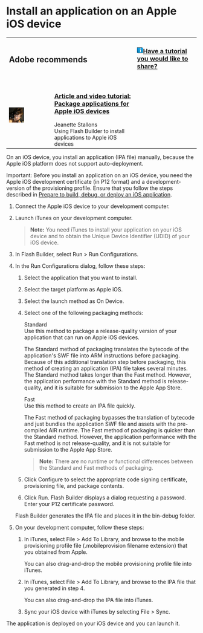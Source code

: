 # Install an application on an Apple iOS device

<table>
<colgroup>
<col style="width: 25%" />
<col style="width: 25%" />
<col style="width: 25%" />
<col style="width: 25%" />
</colgroup>
<tbody>
<tr class="odd">
<td colspan="2"><h2 id="adobe-recommends">Adobe recommends</h2></td>
<td colspan="2"><h3 id="have-a-tutorial-you-would-like-to-share"><img
src="../img/TinyBlueTutIcon.png" /><a
href="https://web.archive.org/web/20160102030104mp_/http://www.adobe.com/community/publishing/download.html">Have
a tutorial you would like to share?</a></h3></td>
</tr>
<tr class="even">
<td colspan="4" height="10"></td>
</tr>
<tr class="odd">
<td width="5%"><span><img
src="../img/JStallons.png" /></span></td>
<td width="45%"><h3
id="article-and-video-tutorial-package-applications-for-apple-ios-devices"><a
href="https://web.archive.org/web/20150906021013/http://www.adobe.com/devnet/air/articles/packaging-air-apps-ios.html">Article
and video tutorial: Package applications for Apple iOS devices</a></h3>
<span>Jeanette Stallons</span><br />
<span>Using Flash Builder to install applications to Apple iOS
devices</span></td>
<td width="5%"></td>
<td width="45%"></td>
</tr>
</tbody>
</table>

On an iOS device, you install an application (IPA file) manually, because the
Apple iOS platform does not support auto-deployment.

Important: Before you install an application on an iOS device, you need the
Apple iOS development certificate (in P12 format) and a development-version of
the provisioning profile. Ensure that you follow the steps described in
[Prepare to build, debug, or deploy an iOS application](../development-environment/apple-ios-development-process-using-flash-builder.md#prepare-to-build-debug-or-deploy-an-ios-application).

1.  Connect the Apple iOS device to your development computer.

2.  Launch iTunes on your development computer.

    > **Note:** You need iTunes to install your application on your iOS device
    > and to obtain the Unique Device Identifier (UDID) of your iOS device.

3.  In Flash Builder, select Run \> Run Configurations.

4.  In the Run Configurations dialog, follow these steps:

    1.  Select the application that you want to install.

    2.  Select the target platform as Apple iOS.

    3.  Select the launch method as On Device.

    4.  Select one of the following packaging methods:

        Standard  
        Use this method to package a release-quality version of your application
        that can run on Apple iOS devices.

        The Standard method of packaging translates the bytecode of the
        application's SWF file into ARM instructions before packaging. Because
        of this additional translation step before packaging, this method of
        creating an application (IPA) file takes several minutes. The Standard
        method takes longer than the Fast method. However, the application
        performance with the Standard method is release-quality, and it is
        suitable for submission to the Apple App Store.

        Fast  
        Use this method to create an IPA file quickly.

        The Fast method of packaging bypasses the translation of bytecode and
        just bundles the application SWF file and assets with the pre-compiled
        AIR runtime. The Fast method of packaging is quicker than the Standard
        method. However, the application performance with the Fast method is not
        release-quality, and it is not suitable for submission to the Apple App
        Store.

        > **Note:** There are no runtime or functional differences between the
        > Standard and Fast methods of packaging.

    5.  Click Configure to select the appropriate code signing certificate,
        provisioning file, and package contents.

    6.  Click Run. Flash Builder displays a dialog requesting a password. Enter
        your P12 certificate password.

    Flash Builder generates the IPA file and places it in the bin-debug folder.

5.  On your development computer, follow these steps:

    1.  In iTunes, select File \> Add To Library, and browse to the mobile
        provisioning profile file (.mobileprovision filename extension) that you
        obtained from Apple.

        You can also drag-and-drop the mobile provisioning profile file into
        iTunes.

    2.  In iTunes, select File \> Add To Library, and browse to the IPA file
        that you generated in step 4.

        You can also drag-and-drop the IPA file into iTunes.

    3.  Sync your iOS device with iTunes by selecting File \> Sync.

The application is deployed on your iOS device and you can launch it.
